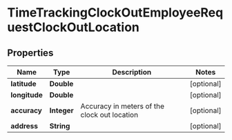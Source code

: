 

# TimeTrackingClockOutEmployeeRequestClockOutLocation


## Properties

| Name | Type | Description | Notes |
|------------ | ------------- | ------------- | -------------|
|**latitude** | **Double** |  |  [optional] |
|**longitude** | **Double** |  |  [optional] |
|**accuracy** | **Integer** | Accuracy in meters of the clock out location |  [optional] |
|**address** | **String** |  |  [optional] |




